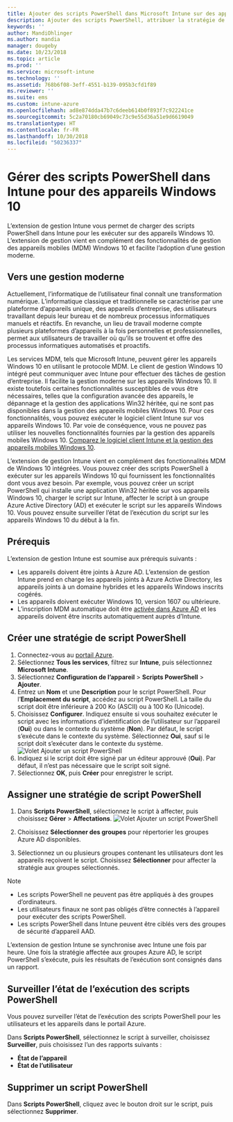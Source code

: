 ```yaml
---
title: Ajouter des scripts PowerShell dans Microsoft Intune sur des appareils Windows 10 - Azure | Microsoft Docs
description: Ajouter des scripts PowerShell, attribuer la stratégie de script à des groupes Azure Active Directory, utiliser des rapports pour surveiller les scripts, et consulter les étapes permettant de supprimer les scripts que vous ajoutez sur des appareils Windows 10 dans Microsoft Intune.
keywords: ''
author: MandiOhlinger
ms.author: mandia
manager: dougeby
ms.date: 10/23/2018
ms.topic: article
ms.prod: ''
ms.service: microsoft-intune
ms.technology: ''
ms.assetid: 768b6f08-3eff-4551-b139-095b3cfd1f89
ms.reviewer: ''
ms.suite: ems
ms.custom: intune-azure
ms.openlocfilehash: ad8e874dda47b7c6deeb614b0f893f7c922241ce
ms.sourcegitcommit: 5c2a70180cb69049c73c9e55d36a51e9d6619049
ms.translationtype: HT
ms.contentlocale: fr-FR
ms.lasthandoff: 10/30/2018
ms.locfileid: "50236337"
---
```

# <a name="manage-powershell-scripts-in-intune-for-windows-10-devices"></a>Gérer des scripts PowerShell dans Intune pour des appareils Windows 10
L’extension de gestion Intune vous permet de charger des scripts PowerShell dans Intune pour les exécuter sur des appareils Windows 10. L’extension de gestion vient en complément des fonctionnalités de gestion des appareils mobiles (MDM) Windows 10 et facilite l’adoption d’une gestion moderne.

## <a name="moving-to-modern-management"></a>Vers une gestion moderne
Actuellement, l’informatique de l’utilisateur final connaît une transformation numérique. L’informatique classique et traditionnelle se caractérise par une plateforme d’appareils unique, des appareils d’entreprise, des utilisateurs travaillant depuis leur bureau et de nombreux processus informatiques manuels et réactifs. En revanche, un lieu de travail moderne compte plusieurs plateformes d’appareils à la fois personnelles et professionnelles, permet aux utilisateurs de travailler où qu’ils se trouvent et offre des processus informatiques automatisés et proactifs. 

Les services MDM, tels que Microsoft Intune, peuvent gérer les appareils Windows 10 en utilisant le protocole MDM. Le client de gestion Windows 10 intégré peut communiquer avec Intune pour effectuer des tâches de gestion d’entreprise. Il facilite la gestion moderne sur les appareils Windows 10. Il existe toutefois certaines fonctionnalités susceptibles de vous être nécessaires, telles que la configuration avancée des appareils, le dépannage et la gestion des applications Win32 héritée, qui ne sont pas disponibles dans la gestion des appareils mobiles Windows 10. Pour ces fonctionnalités, vous pouvez exécuter le logiciel client Intune sur vos appareils Windows 10. Par voie de conséquence, vous ne pouvez pas utiliser les nouvelles fonctionnalités fournies par la gestion des appareils mobiles Windows 10. [Comparez le logiciel client Intune et la gestion des appareils mobiles Windows 10](https://docs.microsoft.com/intune-classic/deploy-use/pc-management-comparison).

L’extension de gestion Intune vient en complément des fonctionnalités MDM de Windows 10 intégrées. Vous pouvez créer des scripts PowerShell à exécuter sur les appareils Windows 10 qui fournissent les fonctionnalités dont vous avez besoin. Par exemple, vous pouvez créer un script PowerShell qui installe une application Win32 héritée sur vos appareils Windows 10, charger le script sur Intune, affecter le script à un groupe Azure Active Directory (AD) et exécuter le script sur les appareils Windows 10. Vous pouvez ensuite surveiller l’état de l’exécution du script sur les appareils Windows 10 du début à la fin.

## <a name="prerequisites"></a>Prérequis
L’extension de gestion Intune est soumise aux prérequis suivants :
- Les appareils doivent être joints à Azure AD. L’extension de gestion Intune prend en charge les appareils joints à Azure Active Directory, les appareils joints à un domaine hybrides et les appareils Windows inscrits cogérés.
- Les appareils doivent exécuter Windows 10, version 1607 ou ultérieure.
- L’inscription MDM automatique doit être [activée dans Azure AD](https://docs.microsoft.com/intune/windows-enroll#enable-windows-10-automatic-enrollment) et les appareils doivent être inscrits automatiquement auprès d’Intune.

## <a name="create-a-powershell-script-policy"></a>Créer une stratégie de script PowerShell 
1. Connectez-vous au [portail Azure](https://portal.azure.com).
2. Sélectionnez **Tous les services**, filtrez sur **Intune**, puis sélectionnez **Microsoft Intune**.
3. Sélectionnez **Configuration de l’appareil** > **Scripts PowerShell** > **Ajouter**.
4. Entrez un **Nom** et une **Description** pour le script PowerShell. Pour l’**Emplacement du script**, accédez au script PowerShell. La taille du script doit être inférieure à 200 Ko (ASCII) ou à 100 Ko (Unicode).
5. Choisissez **Configurer**. Indiquez ensuite si vous souhaitez exécuter le script avec les informations d’identification de l’utilisateur sur l’appareil (**Oui**) ou dans le contexte du système (**Non**). Par défaut, le script s’exécute dans le contexte du système. Sélectionnez **Oui**, sauf si le script doit s’exécuter dans le contexte du système. 
  ![Volet Ajouter un script PowerShell](./media/mgmt-extension-add-script.png)
6. Indiquez si le script doit être signé par un éditeur approuvé (**Oui**). Par défaut, il n’est pas nécessaire que le script soit signé. 
7. Sélectionnez **OK**, puis **Créer** pour enregistrer le script.

## <a name="assign-a-powershell-script-policy"></a>Assigner une stratégie de script PowerShell
1. Dans **Scripts PowerShell**, sélectionnez le script à affecter, puis choisissez **Gérer** > **Affectations**.
  ![Volet Ajouter un script PowerShell](./media/mgmt-extension-assignments.png)
 
2. Choisissez **Sélectionner des groupes** pour répertorier les groupes Azure AD disponibles. 
3. Sélectionnez un ou plusieurs groupes contenant les utilisateurs dont les appareils reçoivent le script. Choisissez **Sélectionner** pour affecter la stratégie aux groupes sélectionnés.

> [!NOTE]
> - Les scripts PowerShell ne peuvent pas être appliqués à des groupes d’ordinateurs.
> - Les utilisateurs finaux ne sont pas obligés d’être connectés à l’appareil pour exécuter des scripts PowerShell. 
> - Les scripts PowerShell dans Intune peuvent être ciblés vers des groupes de sécurité d’appareil AAD.

L’extension de gestion Intune se synchronise avec Intune une fois par heure. Une fois la stratégie affectée aux groupes Azure AD, le script PowerShell s’exécute, puis les résultats de l’exécution sont consignés dans un rapport. 
 
## <a name="monitor-run-status-for-powershell-scripts"></a>Surveiller l’état de l’exécution des scripts PowerShell
Vous pouvez surveiller l’état de l’exécution des scripts PowerShell pour les utilisateurs et les appareils dans le portail Azure.

Dans **Scripts PowerShell**, sélectionnez le script à surveiller, choisissez **Surveiller**, puis choisissez l’un des rapports suivants :
   - **État de l’appareil**
   - **État de l’utilisateur**

## <a name="delete-a-powershell-script"></a>Supprimer un script PowerShell
Dans **Scripts PowerShell**, cliquez avec le bouton droit sur le script, puis sélectionnez **Supprimer**.
